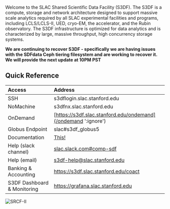 Welcome to the SLAC Shared Scientific Data Facility (S3DF). The S3DF
is a compute, storage and network architecture designed to support
massive scale analytics required by all SLAC experimental facilities
and programs, including LCLS/LCLS-II, UED, cryo-EM, the accelerator,
and the Rubin observatory. The S3DF infrastructure is optimized for
data analytics and is characterized by large, massive throughput, high
concurrency storage systems.

**We are continuing to recover S3DF - specifically we are having issues with the SDFdata Ceph tiering filesystem and are working to recover it. We will provide the next update at 10PM PST**

## Quick Reference

| Access 	| Address | 
| :--- | :--- |
| SSH 	|  s3dflogin.slac.stanford.edu|
| NoMachine |  s3dfnx.slac.stanford.edu|
| OnDemand 	| [https://s3df.slac.stanford.edu/ondemand](/ondemand ':ignore') |	
| Globus Endpoint 	| slac#s3df_globus5|
| Documentation | [This!](/ ':ignore')|
| Help (slack channel) | [slac.slack.com#comp-sdf](https://app.slack.com/client/T1X4J8FJ8/C01965DTG91)|
| Help (email) | s3df-help@slac.stanford.edu|
| Banking & Accounting | https://s3df.slac.stanford.edu/coact|
| S3DF Dashboard & Monitoring | https://grafana.slac.stanford.edu|


![SRCF-II](assets/srcf-ii.png)
